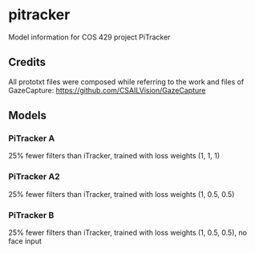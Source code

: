 # pitracker
Model information for COS 429 project PiTracker
## Credits
All prototxt files were composed while referring to the work and files of GazeCapture: https://github.com/CSAILVision/GazeCapture
## Models
### PiTracker A
25% fewer filters than iTracker, trained with loss weights (1, 1, 1)
### PiTracker A2
25% fewer filters than iTracker, trained with loss weights (1, 0.5, 0.5)
### PiTracker B
25% fewer filters than iTracker, trained with loss weights (1, 0.5, 0.5), no face input
